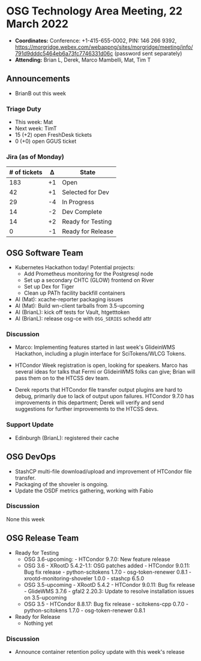 # OSG Technology Area Meeting, 22 March 2022

-   **Coordinates:** Conference: +1-415-655-0002, PIN: 146 266 9392,
    <https://morgridge.webex.com/webappng/sites/morgridge/meeting/info/791d9dddc5464eb6a73fc7746331d06c> (password sent separately)
-   **Attending:** Brian L, Derek, Marco Mambelli, Mat, Tim T

## Announcements

- BrianB out this week

### Triage Duty

-   This week: Mat
-   Next week: TimT
-   15 (+2) open FreshDesk tickets
-   0 (+0) open GGUS ticket

### Jira (as of Monday)

| # of tickets | &Delta; | State             |
|--------------|---------|-------------------|
| 183          | +1      | Open              |
| 42           | +1      | Selected for Dev  |
| 29           | -4      | In Progress       |
| 14           | -2      | Dev Complete      |
| 14           | +2      | Ready for Testing |
| 0            | -1      | Ready for Release |

## OSG Software Team

-   Kubernetes Hackathon today! Potential projects:
    -   Add Prometheus monitoring for the Postgresql node
    -   Set up a secondary CHTC (GLOW) frontend on River
    -   Set up Dex for Tiger
    -   Clean up PATh facility backfill containers
-   AI (Mat): xcache-reporter packaging issues
-   AI (Mat): Build wn-client tarballs from 3.5-upcoming
-   AI (BrianL): kick off tests for Vault, htgetttoken
-   AI (BrianL): release osg-ce with `OSG_SERIES` schedd attr

### Discussion

-   Marco: Implementing features started in last week's GlideinWMS Hackathon,
    including a plugin interface for SciTokens/WLCG Tokens.

-   HTCondor Week registration is open, looking for speakers.
    Marco has several ideas for talks that Fermi or GlideinWMS folks can give;
    Brian will pass them on to the HTCSS dev team.

-   Derek reports that HTCondor file transfer output plugins are hard to debug,
    primarily due to lack of output upon failures.
    HTCondor 9.7.0 has improvements in this department;
    Derek will verify and send suggestions for further improvements to the HTCSS devs.

### Support Update

- Edinburgh (BrianL): registered their cache

## OSG DevOps

- StashCP multi-file download/upload and improvement of HTCondor file transfer.
- Packaging of the shoveler is ongoing.
- Update the OSDF metrics gathering, working with Fabio

### Discussion

None this week

## OSG Release Team

-   Ready for Testing
    - OSG 3.6-upcoming:
          - HTCondor 9.7.0: New feature release
    - OSG 3.6
          - XRootD 5.4.2-1.1: OSG patches added
          - HTCondor 9.0.11: Bug fix release
          - python-scitokens 1.7.0
          - osg-token-renewer 0.8.1
          - xrootd-monitoring-shoveler 1.0.0
          - stashcp 6.5.0
    - OSG 3.5-upcoming
          - XRootD 5.4.2
          - HTCondor 9.0.11: Bug fix release
          - GlideWMS 3.7.6
          - gfal2 2.20.3: Update to resolve installation issues on 3.5-upcoming
    - OSG 3.5
          - HTCondor 8.8.17: Bug fix release
          - scitokens-cpp 0.7.0
          - python-scitokens 1.7.0
          - osg-token-renewer 0.8.1
-   Ready for Release
    -   Nothing yet

### Discussion

-   Announce container retention policy update with this week's release
